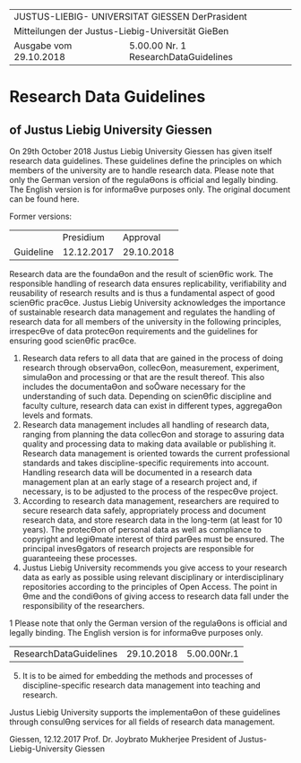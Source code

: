 <html><body><table><tr><td colspan="2">JUSTUS-LIEBIG- UNIVERSITAT GIESSEN DerPrasident</td></tr><tr><td colspan="2">Mitteilungen der Justus-Liebig-Universität GieBen</td></tr><tr><td>Ausgabe vom 29.10.2018</td><td>5.00.00 Nr. 1 ResearchDataGuidelines</td></tr></table></body></html>  

# Research Data Guidelines  

## of Justus Liebig University Giessen  

On 29th October 2018 Justus Liebig University Giessen has given itself research data guidelines. These guidelines define the principles on which members of the university are to handle research data. Please note that only the German version of the regulaƟons is official and legally binding. The English version is for informaƟve purposes only. The original document can be found here.  

Former versions:   


<html><body><table><tr><td></td><td>Presidium</td><td>Approval</td></tr><tr><td>Guideline</td><td>12.12.2017</td><td>29.10.2018</td></tr></table></body></html>  

Research data are the foundaƟon and the result of scienƟfic work. The responsible handling of research data ensures replicability, verifiability and reusability of research results and is thus a fundamental aspect of good scienƟfic pracƟce. Justus Liebig University acknowledges the importance of sustainable research data management and regulates the handling of research data for all members of the university in the following principles, irrespecƟve of data protecƟon requirements and the guidelines for ensuring good scienƟfic pracƟce.  

1. Research data refers to all data that are gained in the process of doing research through observaƟon, collecƟon, measurement, experiment, simulaƟon and processing or that are the result thereof. This also includes the documentaƟon and soŌware necessary for the understanding of such data. Depending on scienƟfic discipline and faculty culture, research data can exist in different types, aggregaƟon levels and formats.   
2. Research data management includes all handling of research data, ranging from planning the data collecƟon and storage to assuring data quality and processing data to making data available or publishing it. Research data management is oriented towards the current professional standards and takes discipline-specific requirements into account. Handling research data will be documented in a research data management plan at an early stage of a research project and, if necessary, is to be adjusted to the process of the respecƟve project.   
3. According to research data management, researchers are required to secure research data safely, appropriately process and document research data, and store research data in the long-term (at least for 10 years). The protecƟon of personal data as well as compliance to copyright and legiƟmate interest of third parƟes must be ensured. The principal invesƟgators of research projects are responsible for guaranteeing these processes.   
4. Justus Liebig University recommends you give access to your research data as early as possible using relevant disciplinary or interdisciplinary repositories according to the principles of Open Access. The point in Ɵme and the condiƟons of giving access to research data fall under the responsibility of the researchers.  

1 Please note that only the German version of the regulaƟons is official and legally binding. The English version is for informaƟve purposes only.  

<html><body><table><tr><td>ResearchDataGuidelines</td><td>29.10.2018</td><td>5.00.00Nr.1</td></tr></table></body></html>  

5. It is to be aimed for embedding the methods and processes of discipline-specific research data management into teaching and research.  

Justus Liebig University supports the implementaƟon of these guidelines through consulƟng services for all fields of research data management.  

Giessen, 12.12.2017 Prof. Dr. Joybrato Mukherjee President of Justus-Liebig-University Giessen  